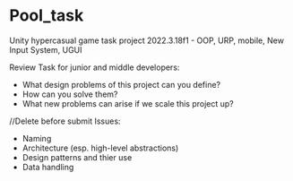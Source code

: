 # Pool_task
Unity hypercasual game task project 2022.3.18f1 - OOP, URP, mobile, New Input System, UGUI

Review Task for junior and middle developers:
- What design problems of this project can you define?
- How can you solve them?
- What new problems can arise if we scale this project up?  

//Delete before submit
Issues:
- Naming
- Architecture (esp. high-level abstractions)
- Design patterns and thier use
- Data handling

